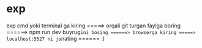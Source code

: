 # exp
exp
cmd yoki terminal ga kiring =====>
orqali git turgan faylga boring ======>
npm run dev
buyrug`ini bosing ======>
browserga kiring =====>
localhost:5527
ni jo`nating ======  :)

